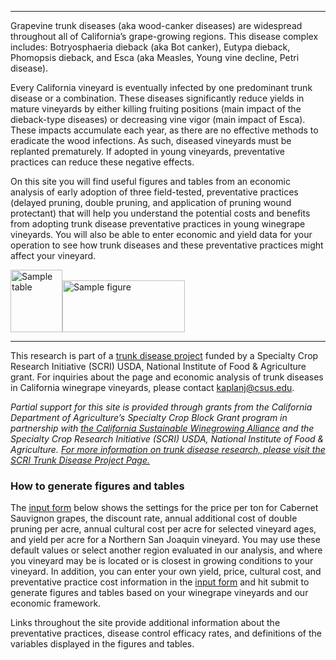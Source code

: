 <hr class="mission-rule" />

Grapevine trunk diseases (aka wood-canker diseases) are widespread throughout all of California’s grape-growing regions. This disease complex includes: Botryosphaeria dieback (aka Bot canker), Eutypa dieback, Phomopsis dieback, and Esca (aka Measles, Young vine decline, Petri disease).  
 
 Every California vineyard is eventually infected by one predominant trunk disease or a combination. These diseases significantly reduce yields in mature vineyards by either killing fruiting positions (main impact of the dieback-type diseases) or decreasing vine vigor (main impact of Esca). These impacts accumulate each year, as there are no effective methods to eradicate the wood infections. As such, diseased vineyards must be replanted prematurely. If adopted in young vineyards, preventative practices can reduce these negative effects.  
 
 On this site you will find useful figures and tables from an economic analysis of early adoption of three field-tested, preventative practices (delayed pruning, double pruning, and application of pruning wound protectant) that will help you understand the potential costs and benefits from adopting trunk disease preventative practices in young winegrape vineyards. You will also be able to enter economic and yield data for your operation to see how trunk diseases and these preventative practices might affect your vineyard.  

<!--hr class="mission-rule" />
<p class="mission-statement">This decision support tool, especially designed for California growers, creates useful figures and tables that will help you understand the costs and benefits of using disease-prevention management practices in your winegrape vineyard.  
</p-->

<p class="mission-samples"><img src="http://maxnorton.github.io/figure/img/sample-table.png" alt="Sample table" width="83" height="100" /><img src="http://maxnorton.github.io/figure/img/sample-fig-yield.png" alt="Sample figure" width="196" height="83" /></p>
<hr class="mission-rule" />

This research is part of a [trunk disease project](http://treeandvinetrunkdiseases.org)  funded by a Specialty Crop Research Initiative (SCRI) USDA, National Institute of Food &amp; Agriculture grant. For inquiries about the page and economic analysis of trunk diseases in California winegrape vineyards, please contact [kaplanj@csus.edu](mailto:kaplanj@csus.edu).  
 
*Partial support for this site is provided through grants from the California Department of Agriculture’s Specialty Crop Block Grant program in partnership with [the California Sustainable Winegrowing Alliance](http://sustainablewinegrowing.org) and the Specialty Crop Research Initiative (SCRI) USDA, National Institute of Food &amp; Agriculture. [For more information on trunk disease research, please visit the SCRI Trunk Disease Project Page.](http://treeandvinetrunkdiseases.org)*  

### How to generate figures and tables
 
 The <a href="#figureparameters" onclick="$('body,html').stop(true,true).animate({scrollTop: $('#figureparameters').offset().top - $('header').height()}, '500', 'swing');">input form</a> below shows the settings for the price per ton for Cabernet Sauvignon grapes, the discount rate, annual additional cost of double pruning per acre, annual cultural cost per acre for selected vineyard ages, and yield per acre for a Northern San Joaquin vineyard. You may use these default values or select another region evaluated in our analysis, and where you vineyard may be is located or is closest in growing conditions to your vineyard. In addition, you can enter your own yield, price, cultural cost, and preventative practice cost information in the <a href="#figureparameters" onclick="$('body,html').stop(true,true).animate({scrollTop: $('#figureparameters').offset().top - $('header').height()}, '500', 'swing');">input form</a> and hit submit to generate figures and tables based on your winegrape vineyards and our economic framework.
 
 Links throughout the site provide additional information about the preventative practices, disease control efficacy rates, and definitions of the variables displayed in the figures and tables.